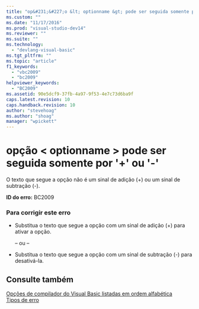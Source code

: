 ```yaml
---
title: "op&#231;&#227;o &lt; optionname &gt; pode ser seguida somente por &#39;+&#39; ou &#39;-&#39; | Microsoft Docs"
ms.custom: ""
ms.date: "11/17/2016"
ms.prod: "visual-studio-dev14"
ms.reviewer: ""
ms.suite: ""
ms.technology: 
  - "devlang-visual-basic"
ms.tgt_pltfrm: ""
ms.topic: "article"
f1_keywords: 
  - "vbc2009"
  - "bc2009"
helpviewer_keywords: 
  - "BC2009"
ms.assetid: 90e5dcf9-37fb-4a97-9f53-4e7c73d6ba9f
caps.latest.revision: 10
caps.handback.revision: 10
author: "stevehoag"
ms.author: "shoag"
manager: "wpickett"
---
```

# op&#231;&#227;o &lt; optionname &gt; pode ser seguida somente por &#39;+&#39; ou &#39;-&#39;
O texto que segue a opção não é um sinal de adição \(\+\) ou um sinal de subtração \(\-\).  
  
 **ID do erro:** BC2009  
  
### Para corrigir este erro  
  
-   Substitua o texto que segue a opção com um sinal de adição \(\+\) para ativar a opção.  
  
     – ou –  
  
-   Substitua o texto que segue a opção com um sinal de subtração \(\-\) para desativá\-la.  
  
## Consulte também  
 [Opções de compilador do Visual Basic listadas em ordem alfabética](../../visual-basic/reference/command-line-compiler/compiler-options-listed-alphabetically.md)   
 [Tipos de erro](../../visual-basic/programming-guide/language-features/error-types.md)